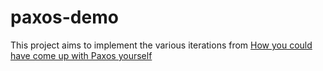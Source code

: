 # paxos-demo

This project aims to implement the various iterations from
[How you could have come up with Paxos
yourself](https://explain.yshui.dev/distributed%20system/2020/09/20/paxos.html)
